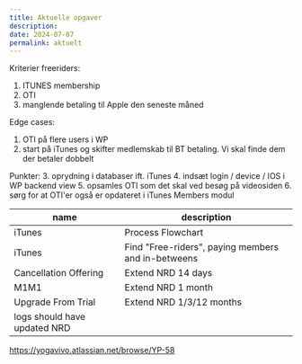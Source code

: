 ```yaml
---
title: Aktuelle opgaver
description: 
date: 2024-07-07
permalink: aktuelt
---
```


Kriterier freeriders:
1. ITUNES membership
2. OTI
3. manglende betaling til Apple den seneste måned
 
Edge cases: 
1. OTI på flere users i WP
2. start på iTunes og skifter medlemskab til BT betaling. Vi skal finde dem der betaler dobbelt
 
Punkter: 
3. oprydning i databaser ift. iTunes
4. indsæt login / device / IOS i WP backend view
5. opsamles OTI som det skal ved besøg på videosiden
6. sørg for at OTI'er også er opdateret i iTunes Members modul

|name     |  description   |
| --- | --- |
| iTunes | Process Flowchart |
| iTunes | Find "Free-riders", paying members and in-betweens |
| Cancellation Offering | Extend NRD 14 days |
| M1M1 | Extend NRD 1 month |
| Upgrade From Trial | Extend NRD 1/3/12 months |
| logs should have updated NRD | |
 
https://yogavivo.atlassian.net/browse/YP-58

